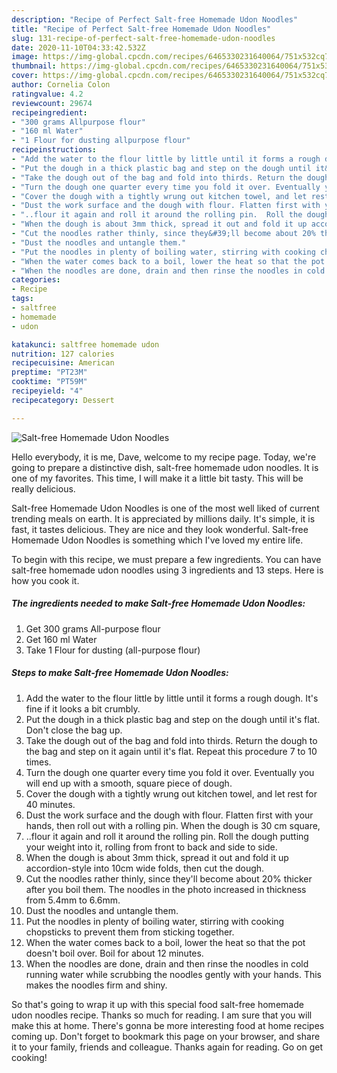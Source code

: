 ```yaml
---
description: "Recipe of Perfect Salt-free Homemade Udon Noodles"
title: "Recipe of Perfect Salt-free Homemade Udon Noodles"
slug: 131-recipe-of-perfect-salt-free-homemade-udon-noodles
date: 2020-11-10T04:33:42.532Z
image: https://img-global.cpcdn.com/recipes/6465330231640064/751x532cq70/salt-free-homemade-udon-noodles-recipe-main-photo.jpg
thumbnail: https://img-global.cpcdn.com/recipes/6465330231640064/751x532cq70/salt-free-homemade-udon-noodles-recipe-main-photo.jpg
cover: https://img-global.cpcdn.com/recipes/6465330231640064/751x532cq70/salt-free-homemade-udon-noodles-recipe-main-photo.jpg
author: Cornelia Colon
ratingvalue: 4.2
reviewcount: 29674
recipeingredient:
- "300 grams Allpurpose flour"
- "160 ml Water"
- "1 Flour for dusting allpurpose flour"
recipeinstructions:
- "Add the water to the flour little by little until it forms a rough dough. It&#39;s fine if it looks a bit crumbly."
- "Put the dough in a thick plastic bag and step on the dough until it&#39;s flat. Don&#39;t close the bag up."
- "Take the dough out of the bag and fold into thirds. Return the dough to the bag and step on it again until it&#39;s flat. Repeat this procedure 7 to 10 times."
- "Turn the dough one quarter every time you fold it over. Eventually you will end up with a smooth, square piece of dough."
- "Cover the dough with a tightly wrung out kitchen towel, and let rest for 40 minutes."
- "Dust the work surface and the dough with flour. Flatten first with your hands, then roll out with a rolling pin. When the dough is 30 cm square,"
- "..flour it again and roll it around the rolling pin.  Roll the dough putting your weight into it, rolling from front to back and side to side."
- "When the dough is about 3mm thick, spread it out and fold it up accordion-style into 10cm wide folds, then cut the dough."
- "Cut the noodles rather thinly, since they&#39;ll become about 20% thicker after you boil them. The noodles in the photo increased in thickness from 5.4mm to 6.6mm."
- "Dust the noodles and untangle them."
- "Put the noodles in plenty of boiling water, stirring with cooking chopsticks to prevent them from sticking together."
- "When the water comes back to a boil, lower the heat so that the pot doesn&#39;t boil over. Boil for about 12 minutes."
- "When the noodles are done, drain and then rinse the noodles in cold running water while scrubbing the noodles gently with your hands. This makes the noodles firm and shiny."
categories:
- Recipe
tags:
- saltfree
- homemade
- udon

katakunci: saltfree homemade udon 
nutrition: 127 calories
recipecuisine: American
preptime: "PT23M"
cooktime: "PT59M"
recipeyield: "4"
recipecategory: Dessert

---
```



![Salt-free Homemade Udon Noodles](https://img-global.cpcdn.com/recipes/6465330231640064/751x532cq70/salt-free-homemade-udon-noodles-recipe-main-photo.jpg)

Hello everybody, it is me, Dave, welcome to my recipe page. Today, we're going to prepare a distinctive dish, salt-free homemade udon noodles. It is one of my favorites. This time, I will make it a little bit tasty. This will be really delicious.

Salt-free Homemade Udon Noodles is one of the most well liked of current trending meals on earth. It is appreciated by millions daily. It's simple, it is fast, it tastes delicious. They are nice and they look wonderful. Salt-free Homemade Udon Noodles is something which I've loved my entire life.




To begin with this recipe, we must prepare a few ingredients. You can have salt-free homemade udon noodles using 3 ingredients and 13 steps. Here is how you cook it.

<!--inarticleads1-->

##### The ingredients needed to make Salt-free Homemade Udon Noodles:

1. Get 300 grams All-purpose flour
1. Get 160 ml Water
1. Take 1 Flour for dusting (all-purpose flour)




<!--inarticleads2-->

##### Steps to make Salt-free Homemade Udon Noodles:

1. Add the water to the flour little by little until it forms a rough dough. It&#39;s fine if it looks a bit crumbly.
1. Put the dough in a thick plastic bag and step on the dough until it&#39;s flat. Don&#39;t close the bag up.
1. Take the dough out of the bag and fold into thirds. Return the dough to the bag and step on it again until it&#39;s flat. Repeat this procedure 7 to 10 times.
1. Turn the dough one quarter every time you fold it over. Eventually you will end up with a smooth, square piece of dough.
1. Cover the dough with a tightly wrung out kitchen towel, and let rest for 40 minutes.
1. Dust the work surface and the dough with flour. Flatten first with your hands, then roll out with a rolling pin. When the dough is 30 cm square,
1. ..flour it again and roll it around the rolling pin.  Roll the dough putting your weight into it, rolling from front to back and side to side.
1. When the dough is about 3mm thick, spread it out and fold it up accordion-style into 10cm wide folds, then cut the dough.
1. Cut the noodles rather thinly, since they&#39;ll become about 20% thicker after you boil them. The noodles in the photo increased in thickness from 5.4mm to 6.6mm.
1. Dust the noodles and untangle them.
1. Put the noodles in plenty of boiling water, stirring with cooking chopsticks to prevent them from sticking together.
1. When the water comes back to a boil, lower the heat so that the pot doesn&#39;t boil over. Boil for about 12 minutes.
1. When the noodles are done, drain and then rinse the noodles in cold running water while scrubbing the noodles gently with your hands. This makes the noodles firm and shiny.




So that's going to wrap it up with this special food salt-free homemade udon noodles recipe. Thanks so much for reading. I am sure that you will make this at home. There's gonna be more interesting food at home recipes coming up. Don't forget to bookmark this page on your browser, and share it to your family, friends and colleague. Thanks again for reading. Go on get cooking!
